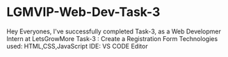 # LGMVIP-Web-Dev-Task-3
Hey Everyones,    I've successfully completed Task-3, as a Web Developmer Intern at LetsGrowMore    Task-3 : Create a Registration Form    Technologies used: HTML,CSS,JavaScript    IDE: VS CODE Editor
